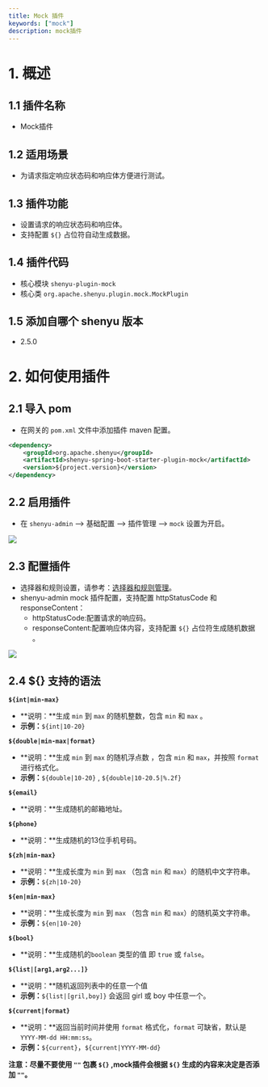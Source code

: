 ```yaml
---
title: Mock 插件
keywords: ["mock"]
description: mock插件
---
```


# 1. 概述

## 1.1 插件名称

* Mock插件

## 1.2 适用场景

* 为请求指定响应状态码和响应体方便进行测试。

## 1.3 插件功能

* 设置请求的响应状态码和响应体。
* 支持配置 `${}` 占位符自动生成数据。

## 1.4 插件代码

* 核心模块 ```shenyu-plugin-mock```
* 核心类 ```org.apache.shenyu.plugin.mock.MockPlugin```

## 1.5 添加自哪个 shenyu 版本

* 2.5.0

# 2. 如何使用插件

## 2.1 导入 pom

- 在网关的 `pom.xml` 文件中添加插件 maven 配置。

```xml
<dependency>
    <groupId>org.apache.shenyu</groupId>
    <artifactId>shenyu-spring-boot-starter-plugin-mock</artifactId>
    <version>${project.version}</version>
</dependency>
```

## 2.2 启用插件

- 在 `shenyu-admin` --> 基础配置 --> 插件管理 --> `mock` 设置为开启。

![](/img/shenyu/plugin/mock/enable-mock-plugin-zh.png)

## 2.3 配置插件
- 选择器和规则设置，请参考：[选择器和规则管理](../../user-guide/admin-usage/selector-and-rule)。
- shenyu-admin mock 插件配置，支持配置 httpStatusCode 和 responseContent：
  - httpStatusCode:配置请求的响应码。
  - responseContent:配置响应体内容，支持配置 `${}` 占位符生成随机数据  。

![](/img/shenyu/plugin/mock/mock-rule-configuration-zh.png)

## 2.4 ${} 支持的语法

**`${int|min-max}`**  
 - **说明：**生成 `min` 到 `max` 的随机整数，包含 `min` 和 `max` 。 
 - **示例：**`${int|10-20}`

**`${double|min-max|format}`**
- **说明：**生成 `min` 到 `max` 的随机浮点数 ，包含 `min` 和 `max`，并按照 `format` 进行格式化。
- **示例：**`${double|10-20}` , `${double|10-20.5|%.2f}`

**`${email}`**
- **说明：**生成随机的邮箱地址。

**`${phone}`**
- **说明：**生成随机的13位手机号码。

**`${zh|min-max}`**
- **说明：**生成长度为 `min` 到 `max` （包含 `min` 和 `max`）的随机中文字符串。
- **示例：**`${zh|10-20}`

**`${en|min-max}`**
- **说明：**生成长度为 `min` 到 `max` （包含 `min` 和 `max`）的随机英文字符串。
- **示例：**`${en|10-20}`

**`${bool}`**
- **说明：**生成随机的`boolean` 类型的值 即 `true` 或 `false`。

**`${list|[arg1,arg2...]}`**
- **说明：**随机返回列表中的任意一个值
- **示例：**`${list|[gril,boy]}` 会返回 girl 或 boy 中任意一个。

**`${current|format}`**
- **说明：**返回当前时间并使用 `format` 格式化，`format` 可缺省，默认是 `YYYY-MM-dd HH:mm:ss`。
- **示例：**`${current}`，`${current|YYYY-MM-dd}`


**注意：尽量不要使用 `""` 包裹 `${}` ,mock插件会根据 `${}` 生成的内容来决定是否添加 `""`。**

